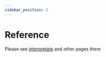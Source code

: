 ```yaml
---
sidebar_position: 2
---
```

# Reference

Please see [interpretate](../../frontend/Outdated/Reference/Javascript%20API/interpretate.md) and other pages there